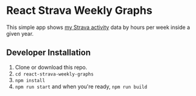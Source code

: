# React Strava Weekly Graphs

This simple app shows [my Strava activity](https://www.strava.com/athletes/3350904) data by hours per week inside a given year.

## Developer Installation

1.  Clone or download this repo.
1.  `cd react-strava-weekly-graphs`
1.  `npm install`
1.  `npm run start` and when you're ready, `npm run build`
